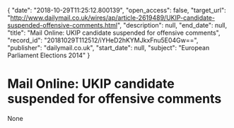 {
  "date": "2018-10-29T11:25:12.800139", 
  "open_access": false, 
  "target_url": "http://www.dailymail.co.uk/wires/ap/article-2619489/UKIP-candidate-suspended-offensive-comments.html", 
  "description": null, 
  "end_date": null, 
  "title": "Mail Online: UKIP candidate suspended for offensive comments", 
  "record_id": "20181029T112512/iYHeD2hKYMJkxFnu5E04Gw==", 
  "publisher": "dailymail.co.uk", 
  "start_date": null, 
  "subject": "European Parliament Elections 2014"
}

# Mail Online: UKIP candidate suspended for offensive comments

None